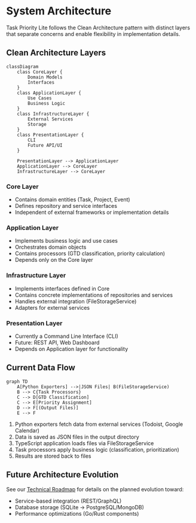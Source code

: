 # System Architecture

Task Priority Lite follows the Clean Architecture pattern with distinct layers that separate concerns and enable flexibility in implementation details.

## Clean Architecture Layers

```mermaid
classDiagram
    class CoreLayer {
        Domain Models
        Interfaces
    }
    class ApplicationLayer {
        Use Cases
        Business Logic
    }
    class InfrastructureLayer {
        External Services
        Storage
    }
    class PresentationLayer {
        CLI
        Future API/UI
    }
    
    PresentationLayer --> ApplicationLayer
    ApplicationLayer --> CoreLayer
    InfrastructureLayer --> CoreLayer
```

### Core Layer
- Contains domain entities (Task, Project, Event)
- Defines repository and service interfaces
- Independent of external frameworks or implementation details

### Application Layer
- Implements business logic and use cases
- Orchestrates domain objects
- Contains processors (GTD classification, priority calculation)
- Depends only on the Core layer

### Infrastructure Layer
- Implements interfaces defined in Core
- Contains concrete implementations of repositories and services
- Handles external integration (FileStorageService)
- Adapters for external services

### Presentation Layer
- Currently a Command Line Interface (CLI)
- Future: REST API, Web Dashboard
- Depends on Application layer for functionality

## Current Data Flow

```mermaid
graph TD
    A[Python Exporters] -->|JSON Files| B(FileStorageService)
    B --> C{Task Processors}
    C --> D[GTD Classification]
    C --> E[Priority Assignment]
    D --> F[(Output Files)]
    E --> F
```

1. Python exporters fetch data from external services (Todoist, Google Calendar)
2. Data is saved as JSON files in the output directory
3. TypeScript application loads files via FileStorageService
4. Task processors apply business logic (classification, prioritization)
5. Results are stored back to files

## Future Architecture Evolution

See our [Technical Roadmap](./ROADMAP.md) for details on the planned evolution toward:
- Service-based integration (REST/GraphQL)
- Database storage (SQLite → PostgreSQL/MongoDB)
- Performance optimizations (Go/Rust components) 